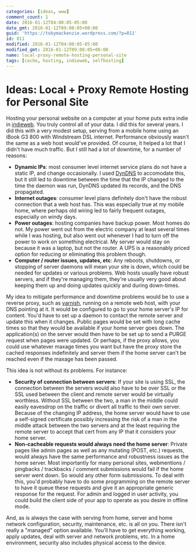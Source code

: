 ```yaml
---
categories: [ideas, www]
comment_count: 1
date: 2016-01-12T04:00:05-05:00
date_gmt: 2016-01-12T09:00:05+00:00
guid: 'https://tobymackenzie.wordpress.com/?p=811'
id: 811
modified: 2016-01-12T04:00:05-05:00
modified_gmt: 2016-01-12T09:00:05+00:00
name: local-proxy-remote-hosting-personal-site
tags: [cache, hosting, indieweb, selfhosting]
---
```


Ideas: Local + Proxy Remote Hosting for Personal Site
=====================================================

Hosting your personal website on a computer at your home puts extra indie in [indieweb](http://indiewebcamp.com/).  You truly control all of your data.  I did this for several years.  I did this with a very modest setup, serving from a mobile home using an iBook G3 800 with Windstream DSL internet.  Performance obviously wasn't the same as a web host would've provided.  Of course, it helped a lot that I didn't have much traffic.  But I still had a lot of downtime, for a number of reasons:

- **Dynamic IPs**: most consumer level internet service plans do not have a static IP, and change occasionally.  I used [DynDNS](http://dyndns.org/) to accomodate this, but it still led to downtime between the time that the IP changed to the time the daemon was run, DynDNS updated its records, and the DNS propagated.
- **Internet outages**: consumer level plans definitely don't have the robust connection that a web host has.  This was especially true at my mobile home, where perhaps old wiring led to fairly frequent outages, especially on windy days.
- **Power outages**: hosting companies have backup power.  Most homes do not.  My power went out from the electric company at least several times while I was hosting, but also went out whenever I had to turn off the power to work on something electrical.  My server would stay on because it was a laptop, but not the router.  A UPS is a reasonably priced option for reducing or eliminating this problem though.
- **Computer / router issues, updates, etc**: Any reboots, shutdowns, or stopping of server daemons will mean your site is down, which could be needed for updates or various problems.  Web hosts usually have robust servers, and if they're managing them, they're usually very good about keeping them up and doing updates quickly and during down-times.

My idea to mitigate performance and downtime problems would be to use a reverse proxy, such as [varnish](https://www.varnish-cache.org/), running on a remote web host, with your DNS pointing at it.  It would be configured to go to your home server's IP for content.  You'd have to set up a daemon to contact the remote server and update this when it changes.  Public pages would be set with long cache times so that they would be available if your home server goes down.  The application(s) on the server would then have to be set up to send a PURGE request when pages were updated.  Or perhaps, if the proxy allows, you could use whatever maxage times you want but have the proxy store the cached responses indefinitely and server them if the home server can't be reached even if the maxage has been passed.

This idea is not without its problems.  For instance:

- **Security of connection between servers**: If your site is using SSL, the connection between the servers would also have to be over SSL or the SSL used between the client and remote server would be virtually worthless.  Without SSL between the two, a man in the middle could easily eavesdrop on the traffic or divert all traffic to their own server.  Because of the changing IP address, the home server would have to use a self-signed certificate possibly increasing the risk of a man in the middle attack between the two servers and at the least requiring the remote server to accept that cert from any IP that it considers your home server.
- **Non-cacheable requests would always need the home server**: Private pages like admin pages as well as any mutating (POST, etc.) requests, would always have the same performance and robustness issues as the home server.  Most importantly for many personal sites, webmentions / pingbacks / trackbacks / comment submissions would fail if the home server went down.  So would any other form submissions.  To deal with this, you'd probably have to do some programming on the remote server to have it queue these requests and give it an appropriate generic response for the request.  For admin and logged in user activity, you could build the client side of your app to operate as you desire in offline mode.

And, as is always the case with serving from home, server and home network configuration, security, maintenance, etc. is all on you.  There isn't really a "managed" option available.  You'll have to get everything working, apply updates, deal with server and network problems, etc.  In a home environment, security also includes physical access to the device.

